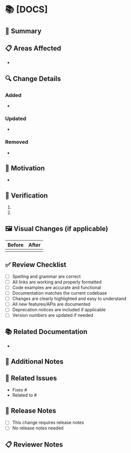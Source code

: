# 📚 [DOCS] <Brief Title>

<!-- Provide a concise title that describes the documentation update -->

## 📝 Summary
<!-- Brief description of the documentation update and its purpose -->

## 📋 Areas Affected
<!-- List the specific sections, pages, or components that were updated -->
- 

## 🔍 Change Details
<!-- Provide detailed information about the changes made -->

### Added
- 
### Updated
- 
### Removed
- 
## 🎯 Motivation
<!-- Explain why these documentation changes are necessary -->
- 

## 🧪 Verification
<!-- How can reviewers verify these changes? -->
1. 
2. 

## 🖼️ Visual Changes (if applicable)
<!-- Add before/after screenshots for visual documentation changes -->

| Before | After |
|--------|-------|
|        |       |

## ✅ Review Checklist
- [ ] Spelling and grammar are correct
- [ ] All links are working and properly formatted
- [ ] Code examples are accurate and functional
- [ ] Documentation matches the current codebase
- [ ] Changes are clearly highlighted and easy to understand
- [ ] All new features/APIs are documented
- [ ] Deprecation notices are included if applicable
- [ ] Version numbers are updated if needed

## 📚 Related Documentation
<!-- Link to any related documentation or related PRs -->
- 

## 📝 Additional Notes
<!-- Any other information that might be helpful for reviewers -->

## 🔗 Related Issues
<!-- List any related issues or PRs -->
- Fixes #
- Related to #

## 📅 Release Notes
<!-- Should these changes be mentioned in the release notes? -->
- [ ] This change requires release notes
- [ ] No release notes needed

## 📋 Reviewer Notes
<!-- Any specific notes for the reviewers -->

